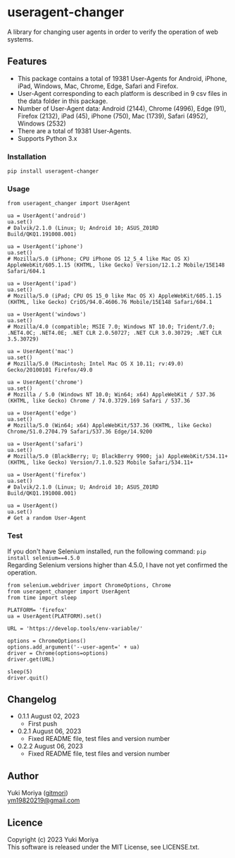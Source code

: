# useragent-changer
A library for changing user agents in order to verify the operation of web systems.

## Features
- This package contains a total of 19381 User-Agents for Android, iPhone, iPad, Windows, Mac, Chrome, Edge, Safari and Firefox.
- User-Agent corresponding to each platform is described in 9 csv files in the data folder in this package.
- Number of User-Agent data: Android (2144), Chrome (4996), Edge (91), Firefox (2132), iPad (45), iPhone (750), Mac (1739), Safari (4952), Windows (2532)
- There are a total of 19381 User-Agents.
- Supports Python 3.x

### Installation
```
pip install useragent-changer
```

### Usage
```
from useragent_changer import UserAgent

ua = UserAgent('android')
ua.set()
# Dalvik/2.1.0 (Linux; U; Android 10; ASUS_Z01RD Build/QKQ1.191008.001)

ua = UserAgent('iphone')
ua.set()
# Mozilla/5.0 (iPhone; CPU iPhone OS 12_5_4 like Mac OS X) AppleWebKit/605.1.15 (KHTML, like Gecko) Version/12.1.2 Mobile/15E148 Safari/604.1

ua = UserAgent('ipad')
ua.set()
# Mozilla/5.0 (iPad; CPU OS 15_0 like Mac OS X) AppleWebKit/605.1.15 (KHTML, like Gecko) CriOS/94.0.4606.76 Mobile/15E148 Safari/604.1

ua = UserAgent('windows')
ua.set()
# Mozilla/4.0 (compatible; MSIE 7.0; Windows NT 10.0; Trident/7.0; .NET4.0C; .NET4.0E; .NET CLR 2.0.50727; .NET CLR 3.0.30729; .NET CLR 3.5.30729)

ua = UserAgent('mac')
ua.set()
# Mozilla/5.0 (Macintosh; Intel Mac OS X 10.11; rv:49.0) Gecko/20100101 Firefox/49.0

ua = UserAgent('chrome')
ua.set()
# Mozilla / 5.0 (Windows NT 10.0; Win64; x64) AppleWebKit / 537.36 (KHTML, like Gecko) Chrome / 74.0.3729.169 Safari / 537.36

ua = UserAgent('edge')
ua.set()
# Mozilla/5.0 (Win64; x64) AppleWebKit/537.36 (KHTML, like Gecko) Chrome/51.0.2704.79 Safari/537.36 Edge/14.9200

ua = UserAgent('safari')
ua.set()
# Mozilla/5.0 (BlackBerry; U; BlackBerry 9900; ja) AppleWebKit/534.11+ (KHTML, like Gecko) Version/7.1.0.523 Mobile Safari/534.11+

ua = UserAgent('firefox')
ua.set()
# Dalvik/2.1.0 (Linux; U; Android 10; ASUS_Z01RD Build/QKQ1.191008.001)

ua = UserAgent()
ua.set()
# Get a random User-Agent
```

### Test
If you don't have Selenium installed, run the following command: `pip install selenium==4.5.0`  
Regarding Selenium versions higher than 4.5.0, I have not yet confirmed the operation.

```
from selenium.webdriver import ChromeOptions, Chrome
from useragent_changer import UserAgent
from time import sleep

PLATFORM= 'firefox'
ua = UserAgent(PLATFORM).set()

URL = 'https://develop.tools/env-variable/'

options = ChromeOptions()
options.add_argument('--user-agent=' + ua)
driver = Chrome(options=options)
driver.get(URL)

sleep(5)
driver.quit()
```

## Changelog
- 0.1.1 August 02, 2023
    - First push
- 0.2.1 August 06, 2023
    - Fixed README file, test files and version number
- 0.2.2 August 06, 2023
    - Fixed README file, test files and version number

## Author
Yuki Moriya ([gitmori](https://github.com/gitmori/))  
ym19820219@gmail.com

## Licence
Copyright (c) 2023 Yuki Moriya  
This software is released under the MIT License, see LICENSE.txt.
